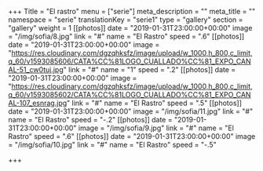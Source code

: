 +++
Title = "El rastro"
menu = ["serie"]
meta_description = ""
meta_title = ""
namespace = "serie"
translationKey = "serie1"
type = "gallery"
section = "gallery"
weight = 1
[[photos]]
date = "2019-01-31T23:00:00+00:00"
image = "/img/sofia/8.jpg"
link = "#"
name = "El Rastro"
speed = ".6"
[[photos]]
date = "2019-01-31T23:00:00+00:00"
image = "https://res.cloudinary.com/dgzqhksfz/image/upload/w_1000,h_800,c_limit,q_60/v1593085606/CATA%CC%81LOGO_CUALLADO%CC%81_EXPO_CANAL-51_cw0tuj.jpg"
link = "#"
name = "1"
speed = ".2"
[[photos]]
date = "2019-01-31T23:00:00+00:00"
image = "https://res.cloudinary.com/dgzqhksfz/image/upload/w_1000,h_800,c_limit,q_60/v1593085602/CATA%CC%81LOGO_CUALLADO%CC%81_EXPO_CANAL-107_esnrag.jpg"
link = "#"
name = "El Rastro"
speed = ".5"
[[photos]]
date = "2019-01-31T23:00:00+00:00"
image = "/img/sofia/11.jpg"
link = "#"
name = "El Rastro"
speed = "-.2"
[[photos]]
date = "2019-01-31T23:00:00+00:00"
image = "/img/sofia/9.jpg"
link = "#"
name = "El Rastro"
speed = ".6"
[[photos]]
date = "2019-01-31T23:00:00+00:00"
image = "/img/sofia/10.jpg"
link = "#"
name = "El Rastro"
speed = "-.5"

+++
